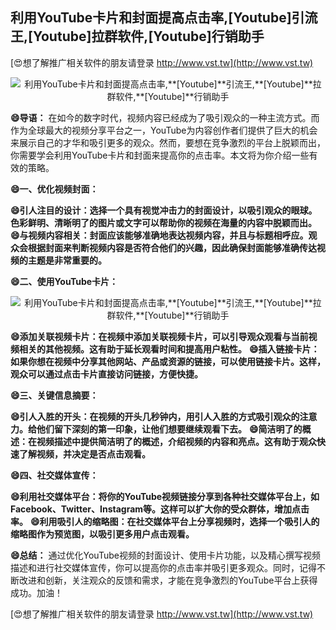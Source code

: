 ## **利用YouTube卡片和封面提高点击率,**[Youtube]**引流王,**[Youtube]**拉群软件,**[Youtube]**行销助手**

[😍想了解推广相关软件的朋友请登录 http://www.vst.tw](http://www.vst.tw)

 <center><img src="https://vst.tw/MP4/tuiguang/png/6.png" alt="利用YouTube卡片和封面提高点击率,**[Youtube]**引流王,**[Youtube]**拉群软件,**[Youtube]**行销助手"></center>

**😄导语：**
在如今的数字时代，视频内容已经成为了吸引观众的一种主流方式。而作为全球最大的视频分享平台之一，YouTube为内容创作者们提供了巨大的机会来展示自己的才华和吸引更多的观众。然而，要想在竞争激烈的平台上脱颖而出，你需要学会利用YouTube卡片和封面来提高你的点击率。本文将为你介绍一些有效的策略。

**😄一、优化视频封面：**

**😄引人注目的设计：选择一个具有视觉冲击力的封面设计，以吸引观众的眼球。色彩鲜明、清晰明了的图片或文字可以帮助你的视频在海量的内容中脱颖而出。**
**😄与视频内容相关：封面应该能够准确地表达视频内容，并且与标题相呼应。观众会根据封面来判断视频内容是否符合他们的兴趣，因此确保封面能够准确传达视频的主题是非常重要的。**

**😄二、使用YouTube卡片：**

 <center><img src="https://vst.tw/MP4/tuiguang/png/8.png" alt="利用YouTube卡片和封面提高点击率,**[Youtube]**引流王,**[Youtube]**拉群软件,**[Youtube]**行销助手"></center>

**😄添加关联视频卡片：在视频中添加关联视频卡片，可以引导观众观看与当前视频相关的其他视频。这有助于延长观看时间和提高用户粘性。**
**😄插入链接卡片：如果你想在视频中分享其他网站、产品或资源的链接，可以使用链接卡片。这样，观众可以通过点击卡片直接访问链接，方便快捷。**

**😄三、关键信息摘要：**

**😄引人入胜的开头：在视频的开头几秒钟内，用引人入胜的方式吸引观众的注意力。给他们留下深刻的第一印象，让他们想要继续观看下去。**
**😄简洁明了的概述：在视频描述中提供简洁明了的概述，介绍视频的内容和亮点。这有助于观众快速了解视频，并决定是否点击观看。**

**😄四、社交媒体宣传：**

**😄利用社交媒体平台：将你的YouTube视频链接分享到各种社交媒体平台上，如Facebook、Twitter、Instagram等。这样可以扩大你的受众群体，增加点击率。**
**😄利用吸引人的缩略图：在社交媒体平台上分享视频时，选择一个吸引人的缩略图作为预览图，以吸引更多用户点击观看。**

**😄总结：**
通过优化YouTube视频的封面设计、使用卡片功能，以及精心撰写视频描述和进行社交媒体宣传，你可以提高你的点击率并吸引更多观众。同时，记得不断改进和创新，关注观众的反馈和需求，才能在竞争激烈的YouTube平台上获得成功。加油！

[😍想了解推广相关软件的朋友请登录 http://www.vst.tw](http://www.vst.tw)



